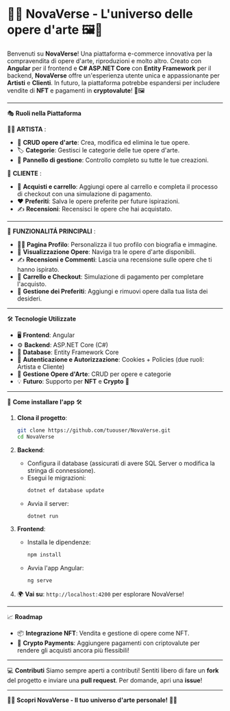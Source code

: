 
# 🎨✨ **NovaVerse** - L'universo delle opere d'arte 🖼️🚀

Benvenuti su **NovaVerse**! Una piattaforma e-commerce innovativa per la compravendita di opere d'arte, riproduzioni e molto altro. Creato con **Angular** per il frontend e **C# ASP.NET Core** con **Entity Framework** per il backend, **NovaVerse** offre un'esperienza utente unica e appassionante per **Artisti** e **Clienti**. In futuro, la piattaforma potrebbe espandersi per includere vendite di **NFT** e pagamenti in **cryptovalute**! 💸🖼️

-----------------------------------------------------------------------------------------------------------------------------------------------------------------------------------------------------------------------------------------------------------------------------

🎭 **Ruoli nella Piattaforma**

👩‍🎨 **ARTISTA** :
- 🎨 **CRUD opere d'arte**: Crea, modifica ed elimina le tue opere.
- 🏷️ **Categorie**: Gestisci le categorie delle tue opere d'arte.
- 🔧 **Pannello di gestione**: Controllo completo su tutte le tue creazioni.
  
👤 **CLIENTE** :
- 🛒 **Acquisti e carrello**: Aggiungi opere al carrello e completa il processo di checkout con una simulazione di pagamento.
- ❤️ **Preferiti**: Salva le opere preferite per future ispirazioni.
- ✍️ **Recensioni**: Recensisci le opere che hai acquistato.

-----------------------------------------------------------------------------------------------------------------------------------------------------------------------------------------------------------------------------------------------------------------------------

🌟 **FUNZIONALITÁ PRINCIPALI** :
- 👩‍🏫 **Pagina Profilo**: Personalizza il tuo profilo con biografia e immagine.
- 👀 **Visualizzazione Opere**: Naviga tra le opere d'arte disponibili.
- ✍️ **Recensioni e Commenti**: Lascia una recensione sulle opere che ti hanno ispirato.
- 🛒 **Carrello e Checkout**: Simulazione di pagamento per completare l'acquisto.
- 💾 **Gestione dei Preferiti**: Aggiungi e rimuovi opere dalla tua lista dei desideri.

-----------------------------------------------------------------------------------------------------------------------------------------------------------------------------------------------------------------------------------------------------------------------------

🛠️ **Tecnologie Utilizzate**
- 🖥️ **Frontend**: Angular
- ⚙️ **Backend**: ASP.NET Core (C#)
- 💾 **Database**: Entity Framework Core
- 🔐 **Autenticazione e Autorizzazione**: Cookies + Policies (due ruoli: Artista e Cliente)
- 🎨 **Gestione Opere d'Arte**: CRUD per opere e categorie
- 💡 **Futuro**: Supporto per **NFT** e **Crypto** 🚀

-----------------------------------------------------------------------------------------------------------------------------------------------------------------------------------------------------------------------------------------------------------------------------

🚀 **Come installare l'app** 🛠️

1. **Clona il progetto**:
   ```bash
   git clone https://github.com/tuouser/NovaVerse.git
   cd NovaVerse
   ```

2. **Backend**:
   - Configura il database (assicurati di avere SQL Server o modifica la stringa di connessione).
   - Esegui le migrazioni:
     ```bash
     dotnet ef database update
     ```
   - Avvia il server:
     ```bash
     dotnet run
     ```

3. **Frontend**:
   - Installa le dipendenze:
     ```bash
     npm install
     ```
   - Avvia l'app Angular:
     ```bash
     ng serve
     ```

4. 🌍 **Vai su**: `http://localhost:4200` per esplorare NovaVerse!

-----------------------------------------------------------------------------------------------------------------------------------------------------------------------------------------------------------------------------------------------------------------------------

📈 **Roadmap**
- 📦 **Integrazione NFT**: Vendita e gestione di opere come NFT.
- 💸 **Crypto Payments**: Aggiungere pagamenti con criptovalute per rendere gli acquisti ancora più flessibili!

-----------------------------------------------------------------------------------------------------------------------------------------------------------------------------------------------------------------------------------------------------------------------------

💻 **Contributi**
Siamo sempre aperti a contributi! Sentiti libero di fare un **fork** del progetto e inviare una **pull request**. Per domande, apri una **issue**!

-----------------------------------------------------------------------------------------------------------------------------------------------------------------------------------------------------------------------------------------------------------------------------

👩‍🎨 **Scopri NovaVerse - Il tuo universo d'arte personale!** 🎨🚀
